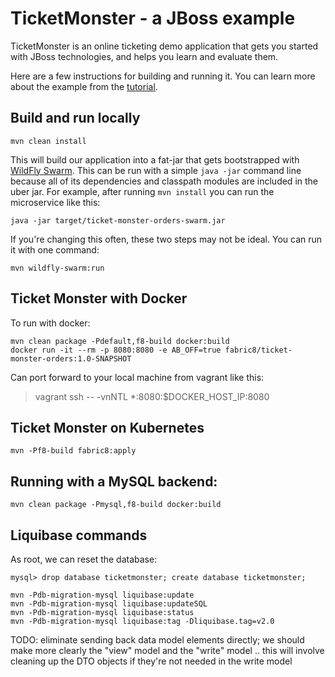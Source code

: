 # TicketMonster - a JBoss example

TicketMonster is an online ticketing demo application that gets you started with JBoss technologies, and helps you learn and evaluate them.

Here are a few instructions for building and running it. You can learn more about the example from the [tutorial](http://www.jboss.org/ticket-monster).

## Build and run locally

```
mvn clean install
```

This will build our application into a fat-jar that gets bootstrapped with [WildFly Swarm](http://wildfly-swarm.io). This can be run with a simple `java -jar` command line because all of its dependencies and classpath modules are included in the uber jar. For example, after running `mvn install` you can run the microservice like this:

```
java -jar target/ticket-monster-orders-swarm.jar 
```

If you're changing this often, these two steps may not be ideal. You can run it with one command:

```
mvn wildfly-swarm:run
```

## Ticket Monster with Docker

To run with docker:

```
mvn clean package -Pdefault,f8-build docker:build
docker run -it --rm -p 8080:8080 -e AB_OFF=true fabric8/ticket-monster-orders:1.0-SNAPSHOT
```

Can port forward to your local machine from vagrant like this:

> vagrant ssh -- -vnNTL *:8080:$DOCKER_HOST_IP:8080

## Ticket Monster on Kubernetes

```
mvn -Pf8-build fabric8:apply
```

## Running with a MySQL backend:

```
mvn clean package -Pmysql,f8-build docker:build
```


## Liquibase commands

As root, we can reset the database:

```
mysql> drop database ticketmonster; create database ticketmonster;
```

```
mvn -Pdb-migration-mysql liquibase:update
mvn -Pdb-migration-mysql liquibase:updateSQL
mvn -Pdb-migration-mysql liquibase:status
mvn -Pdb-migration-mysql liquibase:tag -Dliquibase.tag=v2.0
```


TODO: eliminate sending back data model elements directly; we should make more clearly the "view" model and the "write" model .. this will involve cleaning up the DTO objects if they're not needed in the write model